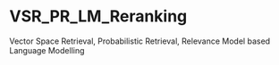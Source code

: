 # VSR_PR_LM_Reranking
Vector Space Retrieval, Probabilistic Retrieval, Relevance Model based Language Modelling 
